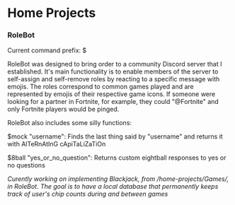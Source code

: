 # Home Projects

### RoleBot
Current command prefix: $

RoleBot was designed to bring order to a community Discord server that I established. It's main functionality is to enable members of the server to
self-assign and self-remove roles by reacting to a specific message with emojis. The roles correspond to common games played and are represented by emojis of their 
respective game icons. If someone were looking for a partner in Fortnite, for example, they could "@Fortnite" and only Fortnite players would be pinged.

RoleBot also includes some silly functions:

$mock "username":
	Finds the last thing said by "username" and returns it with AlTeRnAtInG cApiTaLiZaTiOn

$8ball "yes_or_no_question":
	Returns custom eightball responses to yes or no questions



*Curently working on implementing Blackjack, from /home-projects/Games/, in RoleBot. The goal is to have a local database that permanently keeps track 
of user's chip counts during and between games*
